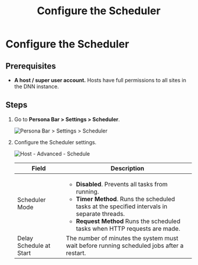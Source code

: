 ﻿---
uid: configure-scheduler
topic: configure-scheduler
locale: en
title: Configure the Scheduler
dnneditions: 
dnnversion: 09.02.00
---

# Configure the Scheduler

## Prerequisites

*   **A host / super user account.** Hosts have full permissions to all sites in the DNN instance.

## Steps

1.  Go to **Persona Bar \> Settings \> Scheduler**.
    
    ![Persona Bar > Settings > Scheduler](/images/scr-pbar-host-Settings-E91.png)
    
2.  Configure the Scheduler settings.
    
      
    
    ![Host - Advanced - Schedule](/images/scr-HostSchedule-SchedulerMode.png)
    
      
    
    |**Field**|**Description**|
    |---|---|
    |Scheduler Mode|<ul><li><strong>Disabled</strong>. Prevents all tasks from running.</li><li><strong>Timer Method</strong>. Runs the scheduled tasks at the specified intervals in separate threads.</li><li><strong>Request Method</strong> Runs the scheduled tasks when HTTP requests are made.</li></ul>|
    |Delay Schedule at Start|The number of minutes the system must wait before running scheduled jobs after a restart.|
